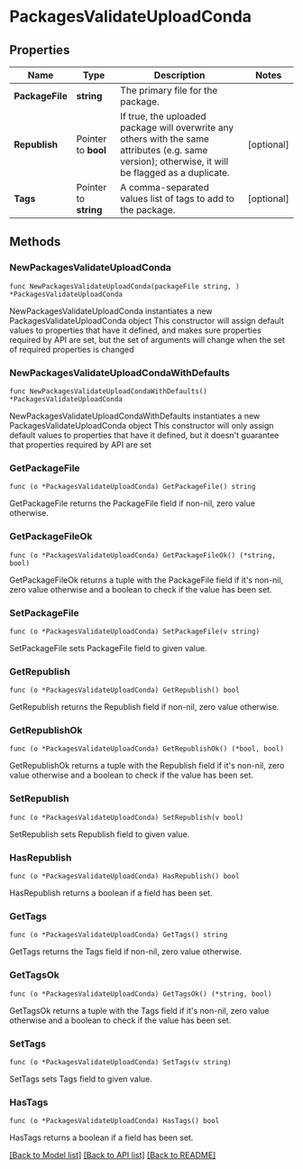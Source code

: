 # PackagesValidateUploadConda

## Properties

Name | Type | Description | Notes
------------ | ------------- | ------------- | -------------
**PackageFile** | **string** | The primary file for the package. | 
**Republish** | Pointer to **bool** | If true, the uploaded package will overwrite any others with the same attributes (e.g. same version); otherwise, it will be flagged as a duplicate. | [optional] 
**Tags** | Pointer to **string** | A comma-separated values list of tags to add to the package. | [optional] 

## Methods

### NewPackagesValidateUploadConda

`func NewPackagesValidateUploadConda(packageFile string, ) *PackagesValidateUploadConda`

NewPackagesValidateUploadConda instantiates a new PackagesValidateUploadConda object
This constructor will assign default values to properties that have it defined,
and makes sure properties required by API are set, but the set of arguments
will change when the set of required properties is changed

### NewPackagesValidateUploadCondaWithDefaults

`func NewPackagesValidateUploadCondaWithDefaults() *PackagesValidateUploadConda`

NewPackagesValidateUploadCondaWithDefaults instantiates a new PackagesValidateUploadConda object
This constructor will only assign default values to properties that have it defined,
but it doesn't guarantee that properties required by API are set

### GetPackageFile

`func (o *PackagesValidateUploadConda) GetPackageFile() string`

GetPackageFile returns the PackageFile field if non-nil, zero value otherwise.

### GetPackageFileOk

`func (o *PackagesValidateUploadConda) GetPackageFileOk() (*string, bool)`

GetPackageFileOk returns a tuple with the PackageFile field if it's non-nil, zero value otherwise
and a boolean to check if the value has been set.

### SetPackageFile

`func (o *PackagesValidateUploadConda) SetPackageFile(v string)`

SetPackageFile sets PackageFile field to given value.


### GetRepublish

`func (o *PackagesValidateUploadConda) GetRepublish() bool`

GetRepublish returns the Republish field if non-nil, zero value otherwise.

### GetRepublishOk

`func (o *PackagesValidateUploadConda) GetRepublishOk() (*bool, bool)`

GetRepublishOk returns a tuple with the Republish field if it's non-nil, zero value otherwise
and a boolean to check if the value has been set.

### SetRepublish

`func (o *PackagesValidateUploadConda) SetRepublish(v bool)`

SetRepublish sets Republish field to given value.

### HasRepublish

`func (o *PackagesValidateUploadConda) HasRepublish() bool`

HasRepublish returns a boolean if a field has been set.

### GetTags

`func (o *PackagesValidateUploadConda) GetTags() string`

GetTags returns the Tags field if non-nil, zero value otherwise.

### GetTagsOk

`func (o *PackagesValidateUploadConda) GetTagsOk() (*string, bool)`

GetTagsOk returns a tuple with the Tags field if it's non-nil, zero value otherwise
and a boolean to check if the value has been set.

### SetTags

`func (o *PackagesValidateUploadConda) SetTags(v string)`

SetTags sets Tags field to given value.

### HasTags

`func (o *PackagesValidateUploadConda) HasTags() bool`

HasTags returns a boolean if a field has been set.


[[Back to Model list]](../README.md#documentation-for-models) [[Back to API list]](../README.md#documentation-for-api-endpoints) [[Back to README]](../README.md)


